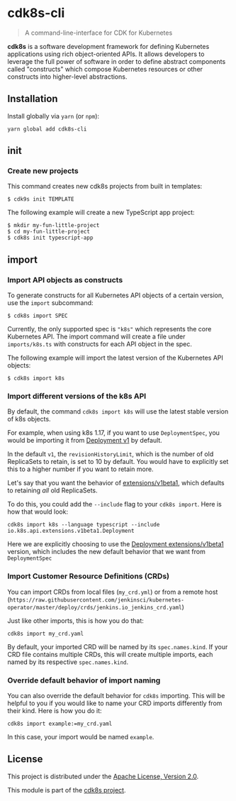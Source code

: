 # cdk8s-cli

> A command-line-interface for CDK for Kubernetes

**cdk8s** is a software development framework for defining Kubernetes
applications using rich object-oriented APIs. It allows developers to leverage
the full power of software in order to define abstract components called
"constructs" which compose Kubernetes resources or other constructs into
higher-level abstractions.

## Installation

Install globally via `yarn` (or `npm`):

```shell
yarn global add cdk8s-cli
```

## init

### Create new projects

This command creates new cdk8s projects from built in templates:

```shell
$ cdk9s init TEMPLATE
```

The following example will create a new TypeScript app project:

```shell
$ mkdir my-fun-little-project
$ cd my-fun-little-project
$ cdk8s init typescript-app
```

## import

### Import API objects as constructs

To generate constructs for all Kubernetes API objects of a certain version, use
the `import` subcommand:

```shell
$ cdk8s import SPEC
```

Currently, the only supported spec is `"k8s"` which represents the core
Kubernetes API. The import command will create a file under `imports/k8s.ts`
with constructs for each API object in the spec.

The following example will import the latest version of the Kubernetes API
objects:

```shell
$ cdk8s import k8s
```

### Import different versions of the k8s API

By default, the command `cdk8s import k8s` will use the latest stable version of k8s objects.

For example, when using k8s 1.17,  if you want to use `DeploymentSpec`, you would be importing it from [Deployment v1](https://kubernetes.io/docs/reference/generated/kubernetes-api/v1.17/#deploymentspec-v1-apps) by default. 

In the default `v1`, the `revisionHistoryLimit`, which is the number of old ReplicaSets to retain, is set to 10 by default. You would have to explicitly set this to a higher number if you want to retain more.

Let's say that you want the behavior of [extensions/v1beta1](https://kubernetes.io/docs/reference/generated/kubernetes-api/v1.17/#deploymentspec-v1beta1-extensions), which defaults to retaining _all_ old ReplicaSets.

To do this, you could add the `--include` flag to your `cdk8s import`. Here is how that would look:

```code
cdk8s import k8s --language typescript --include io.k8s.api.extensions.v1beta1.Deployment
```

Here we are explicitly choosing to use the [Deployment extensions/v1beta1](https://kubernetes.io/docs/reference/generated/kubernetes-api/v1.17/#deployment-v1beta1-extensions) version, which includes the new default behavior that we want from `DeploymentSpec`

### Import Customer Resource Definitions (CRDs)

You can import CRDs from local files (`my_crd.yml`) or from a remote host (`https://raw.githubusercontent.com/jenkinsci/kubernetes-operator/master/deploy/crds/jenkins.io_jenkins_crd.yaml`)

Just like other imports, this is how you do that:

```code
cdk8s import my_crd.yaml
```

By default, your imported CRD will be named by its `spec.names.kind`. If your CRD file contains multiple CRDs, this will create multiple imports, each named by its respective `spec.names.kind`.

### Override default behavior of import naming

You can also override the default behavior for `cdk8s` importing. This will be helpful to you if you would like to name your CRD imports differently from their kind. Here is how you do it:

```code
cdk8s import example:=my_crd.yaml
```

In this case, your import would be named `example`.

## License

This project is distributed under the [Apache License, Version 2.0](./LICENSE).

This module is part of the [cdk8s project](https://github.com/awslabs/cdk8s).
